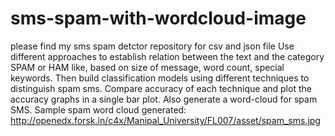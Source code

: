 # sms-spam-with-wordcloud-image
please find my sms spam detctor repository for csv and json file
Use different approaches to establish relation between the text and the category SPAM or HAM like,
based on size of message, word count, special keywords. Then build classification models using different
techniques to distinguish spam sms. Compare accuracy of each technique and plot the accuracy graphs in a single bar plot.
Also generate a word-cloud for spam SMS. Sample spam word cloud generated:
http://openedx.forsk.in/c4x/Manipal_University/FL007/asset/spam_sms.jpg
